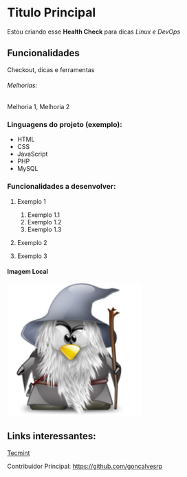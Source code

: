 # Titulo Principal 

Estou criando esse **Health Check** para dicas *Linux e DevOps*

## Funcionalidades

Checkout, dicas e ferramentas

###### Melhorias: 

Melhoria 1, Melhoria 2

### Linguagens do projeto (exemplo):

* HTML
* CSS
* JavaScript
* PHP
* MySQL

### Funcionalidades a desenvolver:

1. Exemplo 1
    1. Exemplo 1.1
    2. Exemplo 1.2
    3. Exemplo 1.3
2. Exemplo 2

3. Exemplo 3

#### Imagem Local

![Tux Gandalf](img/tux-gandalf.png)

## Links interessantes:

[Tecmint](https://www.tecmint.com/)

Contribuidor Principal: https://github.com/goncalvesrp 